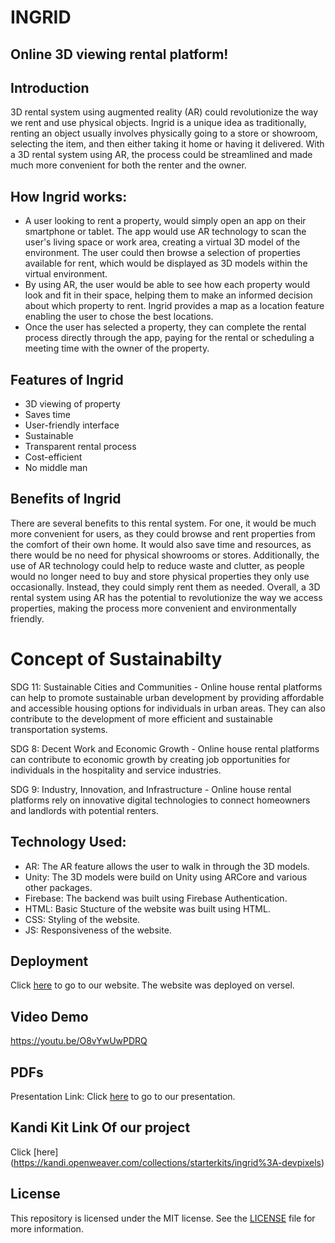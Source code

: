 # INGRID
## Online 3D viewing rental platform!

## Introduction
3D rental system using augmented reality (AR) could revolutionize the way we rent and use physical objects. Ingrid is a unique idea as traditionally, renting an object usually involves physically going to a store or showroom, selecting the item, and then either taking it home or having it delivered. With a 3D rental system using AR, the process could be streamlined and made much more convenient for both the renter and the owner.

## How Ingrid works:
* A user looking to rent a property, would simply open an app on their smartphone or tablet. The app would use AR technology to scan the user's living space or work area, creating a virtual 3D model of the environment. The user could then browse a selection of properties available for rent, which would be displayed as 3D models within the virtual environment.
* By using AR, the user would be able to see how each property would look and fit in their space, helping them to make an informed decision about which property to rent. Ingrid provides a map as a location feature enabling the user to chose the best locations.
* Once the user has selected a property, they can complete the rental process directly through the app, paying for the rental or scheduling a meeting time with the owner of the property.

## Features of Ingrid
* 3D viewing of property
* Saves time
* User-friendly interface
* Sustainable
* Transparent rental process
* Cost-efficient
* No middle man

## Benefits of Ingrid
There are several benefits to this rental system. For one, it would be much more convenient for users, as they could browse and rent properties from the comfort of their own home. It would also save time and resources, as there would be no need for physical showrooms or stores. Additionally, the use of AR technology could help to reduce waste and clutter, as people would no longer need to buy and store physical properties they only use occasionally. Instead, they could simply rent them as needed. 
Overall, a 3D rental system using AR has the potential to revolutionize the way we access properties, making the process more convenient and environmentally friendly.

# Concept of Sustainabilty
SDG 11: Sustainable Cities and Communities - Online house rental platforms can help to promote sustainable urban development by providing affordable and accessible housing options for individuals in urban areas. They can also contribute to the development of more efficient and sustainable transportation systems.

SDG 8: Decent Work and Economic Growth - Online house rental platforms can contribute to economic growth by creating job opportunities for individuals in the hospitality and service industries.

SDG 9: Industry, Innovation, and Infrastructure - Online house rental platforms rely on innovative digital technologies to connect homeowners and landlords with potential renters. 


## Technology Used:
* AR: The AR feature allows the user to walk in through the 3D models.
* Unity:  The 3D models were build on Unity using ARCore and various other packages.
* Firebase: The backend was built using Firebase Authentication.
* HTML: Basic Stucture of the website was built using HTML.
* CSS: Styling of the website.
* JS: Responsiveness of the website.

## Deployment
Click [here](https://devpixelsingrid.shimjim7.repl.co/) to go to our website.
The website was deployed on versel.

## Video Demo
https://youtu.be/O8vYwUwPDRQ

## PDFs
Presentation Link: Click [here](https://www.canva.com/design/DAFWcepYfp4/djuvhLjHUa4EJkOVAUSYaQ/edit) to go to our presentation.

## Kandi Kit Link Of our project 

Click [here] (https://kandi.openweaver.com/collections/starterkits/ingrid%3A-devpixels)
## License
This repository is licensed under the MIT license. See the [LICENSE](https://github.com/singhalshreya/Polaroid_Ingrid/blob/main/LICENSE) file for more information.

